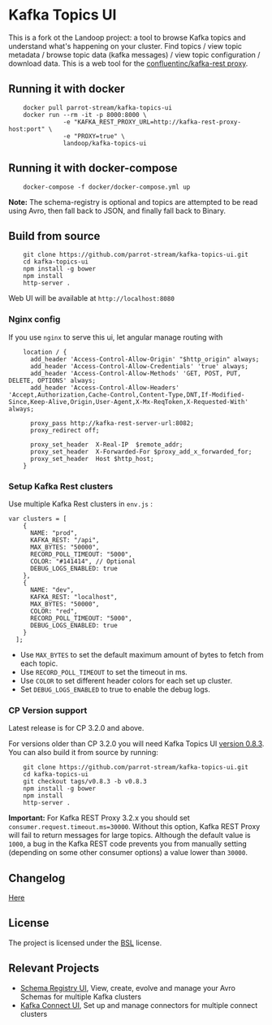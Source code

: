 # Kafka Topics UI

This is a fork ot the Landoop project: a tool to browse Kafka topics and understand what's happening on your cluster. Find topics / view topic metadata / browse topic data (kafka messages) / view topic configuration / download data. This is a web tool for the [confluentinc/kafka-rest proxy](https://github.com/confluentinc/kafka-rest).

## Running it with docker

```
    docker pull parrot-stream/kafka-topics-ui
    docker run --rm -it -p 8000:8000 \
               -e "KAFKA_REST_PROXY_URL=http://kafka-rest-proxy-host:port" \
               -e "PROXY=true" \
               landoop/kafka-topics-ui
```

## Running it with docker-compose

```
    docker-compose -f docker/docker-compose.yml up
```

**Note:** The schema-registry is optional and topics are attempted to be read using Avro,
then fall back to JSON, and finally fall back to Binary.

## Build from source

```
    git clone https://github.com/parrot-stream/kafka-topics-ui.git
    cd kafka-topics-ui
    npm install -g bower
    npm install
    http-server .
```
Web UI will be available at `http://localhost:8080`

### Nginx config

If you use `nginx` to serve this ui, let angular manage routing with
```
    location / {
      add_header 'Access-Control-Allow-Origin' "$http_origin" always;
      add_header 'Access-Control-Allow-Credentials' 'true' always;
      add_header 'Access-Control-Allow-Methods' 'GET, POST, PUT, DELETE, OPTIONS' always;
      add_header 'Access-Control-Allow-Headers' 'Accept,Authorization,Cache-Control,Content-Type,DNT,If-Modified-Since,Keep-Alive,Origin,User-Agent,X-Mx-ReqToken,X-Requested-With' always;

      proxy_pass http://kafka-rest-server-url:8082;
      proxy_redirect off;

      proxy_set_header  X-Real-IP  $remote_addr;
      proxy_set_header  X-Forwarded-For $proxy_add_x_forwarded_for;
      proxy_set_header  Host $http_host;
    }
```

### Setup Kafka Rest clusters

Use multiple Kafka Rest clusters in `env.js` :
```
var clusters = [
    {
      NAME: "prod",
      KAFKA_REST: "/api",
      MAX_BYTES: "50000",
      RECORD_POLL_TIMEOUT: "5000",
      COLOR: "#141414", // Optional
      DEBUG_LOGS_ENABLED: true
    },
    {
      NAME: "dev",
      KAFKA_REST: "localhost",
      MAX_BYTES: "50000",
      COLOR: "red",
      RECORD_POLL_TIMEOUT: "5000",
      DEBUG_LOGS_ENABLED: true
    }
  ];

```
* Use `MAX_BYTES` to set the default maximum amount of bytes to fetch from each topic.
* Use `RECORD_POLL_TIMEOUT` to set the timeout in ms.
* Use `COLOR` to set different header colors for each set up cluster.
* Set `DEBUG_LOGS_ENABLED` to true to enable the debug logs.

### CP Version support
Latest release is for CP 3.2.0 and above.

For versions older than CP 3.2.0 you will need Kafka Topics UI [version 0.8.3](https://github.com/parrot-stream/kafka-topics-ui/releases/tag/v0.8.3).
You can also build it from source by running:
```
    git clone https://github.com/parrot-stream/kafka-topics-ui.git
    cd kafka-topics-ui
    git checkout tags/v0.8.3 -b v0.8.3
    npm install -g bower
    npm install
    http-server .
```

**Important:** For Kafka REST Proxy 3.2.x you should set
`consumer.request.timeout.ms=30000`. Without this option, Kafka REST Proxy will
fail to return messages for large topics. Although the default value is `1000`,
a bug in the Kafka REST code prevents you from manually setting (depending on
some other consumer options) a value lower than `30000`.

## Changelog
[Here](https://github.com/parrot-stream/kafka-topics-ui/releases)

## License

The project is licensed under the [BSL](http://www.landoop.com/bsl) license.

## Relevant Projects

* [Schema Registry UI](https://github.com/parrot-stream/schema-registry-ui), View, create, evolve and manage your Avro Schemas for multiple Kafka clusters
* [Kafka Connect UI](https://github.com/parrot-stream/kafka-connect-ui), Set up and manage connectors for multiple connect clusters
